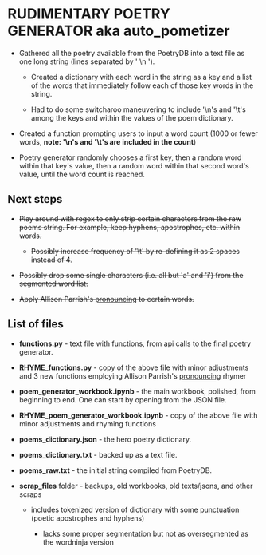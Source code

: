 # RUDIMENTARY POETRY GENERATOR aka auto_pometizer
* Gathered all the poetry available from the PoetryDB into a text file as one long string (lines separated by ' \n ').

  * Created a dictionary with each word in the string as a key and a list of the words that immediately follow each of those key words in the string.
  
  * Had to do some switcharoo maneuvering to include '\n's and '\t's among the keys and within the values of the poem dictionary.
  
* Created a function prompting users to input a word count (1000 or fewer words, **note: '\n's and '\t's are included in the count**)

* Poetry generator randomly chooses a first key, then a random word within that key's value, then a random word within that second word's value, until the word count is reached.



## Next steps
* ~~Play around with regex to only strip certain characters from the raw poems string. For example, keep hyphens, apostrophes, etc. within words.~~

  * ~~Possibly increase frequency of '\t' by re-defining it as 2 spaces instead of 4.~~

* ~~Possibly drop some single characters (i.e. all but 'a' and 'i') from the segmented word list.~~
  
* ~~Apply Allison Parrish's [pronouncing](https://github.com/aparrish/pronouncingpy) to certain words.~~



## List of files
* **functions.py** - text file with functions, from api calls to the final poetry generator.
* **RHYME_functions.py** - copy of the above file with minor adjustments and 3 new functions employing Allison Parrish's [pronouncing](https://github.com/aparrish/pronouncingpy) rhymer
* **poem_generator_workbook.ipynb** - the main workbook, polished, from beginning to end. One can start by opening from the JSON file.
* **RHYME_poem_generator_workbook.ipynb** - copy of the above file with minor adjustments and rhyming functions
* **poems_dictionary.json** - the hero poetry dictionary.
* **poems_dictionary.txt** - backed up as a text file.
* **poems_raw.txt** - the initial string compiled from PoetryDB.
* **scrap_files** folder - backups, old workbooks, old texts/jsons, and other scraps

  * includes tokenized version of dictionary with some punctuation (poetic apostrophes and hyphens)
  
    * lacks some proper segmentation but not as oversegmented as the wordninja version
